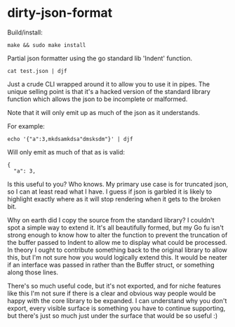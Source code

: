 # dirty-json-format

Build/install:

    make && sudo make install

Partial json formatter using the go standard lib 'Indent' function.

    cat test.json | djf

Just a crude CLI wrapped around it to allow you to use it in pipes.  The unique
selling point is that it's a hacked version of the standard library function
which allows the json to be incomplete or malformed.

Note that it will only emit up as much of the json as it understands.

For example:

    echo '{"a":3,mkdsamkdsa"dmsksdm"}' | djf

Will only emit as much of that as is valid:

    {
      "a": 3,

Is this useful to you?  Who knows.  My primary use case is for truncated
json, so I can at least read what I have.  I guess if json is garbled it is
likely to highlight exactly where as it will stop rendering when it gets to
the broken bit.

Why on earth did I copy the source from the standard library?  I couldn't
spot a simple way to extend it.  It's all beautifully formed, but my Go fu
isn't strong enough to know how to alter the function to prevent the
truncation of the buffer passed to Indent to allow me to display what could
be processed.  In theory I ought to contribute something back to the
original library to allow this, but I'm not sure how you would logically
extend this.  It would be neater if an interface was passed in rather than
the Buffer struct, or something along those lines.

There's so much useful code, but it's not exported, and for niche features
like this I'm not sure if there is a clear and obvious way people would be
happy with the core library to be expanded.  I can understand why you don't
export, every visible surface is something you have to continue supporting,
but there's just so much just under the surface that would be so useful :)
